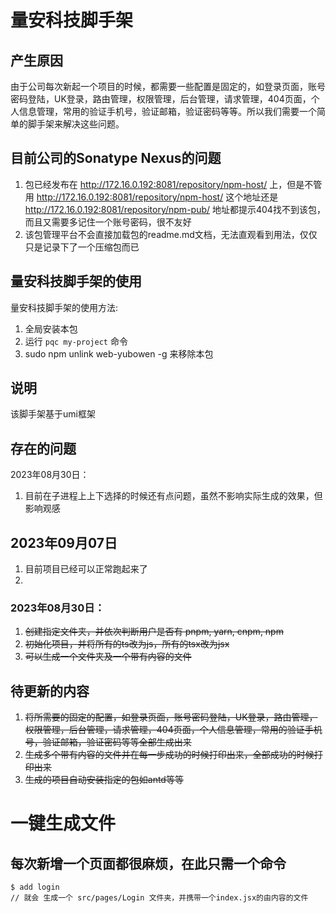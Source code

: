 # 量安科技脚手架

## 产生原因

由于公司每次新起一个项目的时候，都需要一些配置是固定的，如登录页面，账号密码登陆，UK登录，路由管理，权限管理，后台管理，请求管理，404页面，个人信息管理，常用的验证手机号，验证邮箱，验证密码等等。所以我们需要一个简单的脚手架来解决这些问题。

## 目前公司的Sonatype Nexus的问题

1. 包已经发布在 http://172.16.0.192:8081/repository/npm-host/ 上，但是不管用 http://172.16.0.192:8081/repository/npm-host/ 这个地址还是 http://172.16.0.192:8081/repository/npm-pub/ 地址都提示404找不到该包，而且又需要多记住一个账号密码，很不友好
2. 该包管理平台不会直接加载包的readme.md文档，无法直观看到用法，仅仅只是记录下了一个压缩包而已

## 量安科技脚手架的使用

量安科技脚手架的使用方法: 
1. 全局安装本包
2. 运行 `pqc my-project` 命令
3. sudo npm unlink web-yubowen -g 来移除本包

## 说明
该脚手架基于umi框架

## 存在的问题
2023年08月30日：
1. 目前在子进程上上下选择的时候还有点问题，虽然不影响实际生成的效果，但影响观感

## 2023年09月07日
1. 目前项目已经可以正常跑起来了
2. 

### 2023年08月30日：
1. ~~创建指定文件夹，并依次判断用户是否有 pnpm, yarn, cnpm, npm~~
2. ~~初始化项目，并将所有的ts改为js，所有的tsx改为jsx~~
3. ~~可以生成一个文件夹及一个带有内容的文件~~

## 待更新的内容
1. ~~将所需要的固定的配置，如登录页面，账号密码登陆，UK登录，路由管理，权限管理，后台管理，请求管理，404页面，个人信息管理，常用的验证手机号，验证邮箱，验证密码等等全部生成出来~~
2. ~~生成多个带有内容的文件并在每一步成功的时候打印出来，全部成功的时候打印出来~~
3. ~~生成的项目自动安装指定的包如antd等等~~


# 一键生成文件

## 每次新增一个页面都很麻烦，在此只需一个命令

```
$ add login
// 就会 生成一个 src/pages/Login 文件夹，并携带一个index.jsx的由内容的文件

```